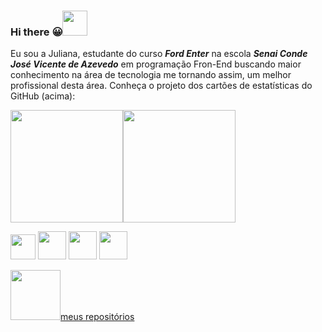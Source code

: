 ### Hi there :grinning:<img height="40" src="https://play-lh.googleusercontent.com/9Wubor79UPrnd2FVUYr7l8YDC5z6fmqxYkAQTp4R9GWNgeSO2k_-qqz467GjgEikx6s">

Eu sou a Juliana, estudante do curso ***Ford Enter*** na escola ***Senai Conde José Vicente de Azevedo*** em programação Fron-End buscando maior conhecimento na área de tecnologia me tornando assim, um melhor profissional desta área.
Conheça o projeto dos cartões de estatísticas do GitHub (acima): 

  <img height="180em" src="https://github-readme-stats.vercel.app/api?username=Juliana1800&show_icons=true&theme=gruvbox_light"><img height="180em" src="https://github-readme-stats.vercel.app/api/top-langs/?username=Juliana1800&layout=compact&langs-count=168&theme=gruvbox_light">

<img height="40" src="https://cdn.jsdelivr.net/gh/devicons/devicon/icons/illustrator/illustrator-plain.svg" /> <img height="45" src="https://cdn.jsdelivr.net/gh/devicons/devicon/icons/googlecloud/googlecloud-original.svg" /> <img height="45" src="https://cdn.jsdelivr.net/gh/devicons/devicon/icons/github/github-original.svg" />  <img height="45"  src="https://cdn.jsdelivr.net/gh/devicons/devicon/icons/git/git-original.svg" />

<a href="https://github.com/Juliana1800?tab=repositories"> <img src="https://img.jakpost.net/c/2017/04/06/2017_04_06_24707_1491467064._large.jpg" height="80">meus repositórios</a>
